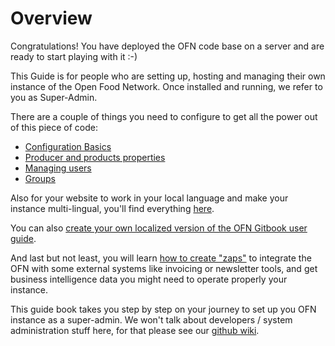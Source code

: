 # Overview

Congratulations! You have deployed the OFN code base on a server and are ready to start playing with it :-)

This Guide is for people who are setting up, hosting and managing their own instance of the Open Food Network. Once installed and running, we refer to you as Super-Admin.

There are a couple of things you need to configure to get all the power out of this piece of code:

* [Configuration Basics](ofn-platform-configuration/)
* [Producer and products properties](producer-and-product-properties.md)
* [Managing users](managing-users.md)
* [Groups](groups.md)

Also for your website to work in your local language and make your instance multi-lingual, you'll find everything [here](translate-in-your-own-language/).

You can also [create your own localized version of the OFN Gitbook user guide](set-up-your-user-guide.md).

And last but not least, you will learn [how to create "zaps"](integrations-and-business-intelligence/) to integrate the OFN with some external systems like invoicing or newsletter tools, and get business intelligence data you might need to operate properly your instance.

This guide book takes you step by step on your journey to set up you OFN instance as a super-admin. We won't talk about developers / system administration stuff here, for that please see our [github wiki](https://github.com/openfoodfoundation/openfoodnetwork/wiki).
